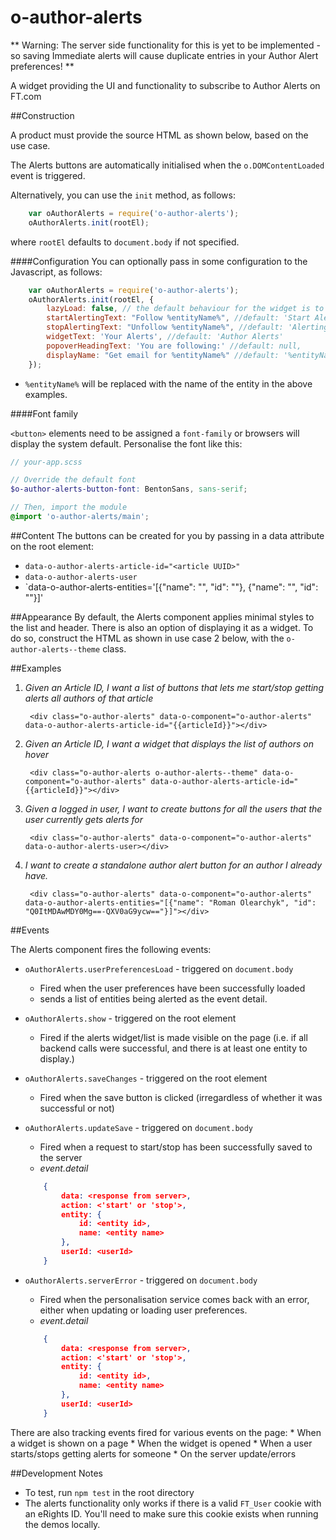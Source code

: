# o-author-alerts

** Warning: The server side functionality for this is yet to be implemented - so saving Immediate alerts will cause 
duplicate entries in your Author Alert preferences! **

A widget providing the UI and functionality to subscribe to Author Alerts on FT.com

##Construction

A product must provide the source HTML as shown below, based on the use case. 

The Alerts buttons are automatically initialised when the `o.DOMContentLoaded` event is triggered.

Alternatively, you can use the `init` method, as follows:

```js
	var oAuthorAlerts = require('o-author-alerts');
	oAuthorAlerts.init(rootEl);
```

where `rootEl` defaults to `document.body` if not specified.

####Configuration
You can optionally pass in some configuration to the Javascript, as follows:

```js
	var oAuthorAlerts = require('o-author-alerts');
	oAuthorAlerts.init(rootEl, {
		lazyLoad: false, // the default behaviour for the widget is to only load metadata on hover/click. Set to false to fetch data on page load.
		startAlertingText: "Follow %entityName%", //default: 'Start Alerts'
		stopAlertingText: "Unfollow %entityName%", //default: 'Alerting '
		widgetText: 'Your Alerts', //default: 'Author Alerts'
		popoverHeadingText: 'You are following:' //default: null,
		displayName: "Get email for %entityName%" //default: '%entityName%'. Set to false to hide the name.
	});
```

* `%entityName%` will be replaced with the name of the entity in the above examples.

####Font family

`<button>` elements need to be assigned a `font-family` or browsers will display the system default. Personalise the font like this:

```scss
// your-app.scss

// Override the default font
$o-author-alerts-button-font: BentonSans, sans-serif;

// Then, import the module
@import 'o-author-alerts/main';
```


##Content
The buttons can be created for you by passing in a data attribute on the root element:

* `data-o-author-alerts-article-id="<article UUID>"`
* `data-o-author-alerts-user`
* `data-o-author-alerts-entities='[{"name": "<entity name>", "id": "<entity id>"}, {"name": "<entity name>", "id": "<entity id>"}]'

##Appearance
By default, the Alerts component applies minimal styles to the list and header. There is also an option of displaying it as a widget. To do so, construct the HTML as shown in use case 2 below, with the `o-author-alerts--theme` class.


##Examples

1. *Given an Article ID, I want a list of buttons that lets me start/stop getting alerts all authors of that article*

		<div class="o-author-alerts" data-o-component="o-author-alerts" data-o-author-alerts-article-id="{{articleId}}"></div>
		
2. *Given an Article ID, I want a widget that displays the list of authors on hover*

		<div class="o-author-alerts o-author-alerts--theme" data-o-component="o-author-alerts" data-o-author-alerts-article-id="{{articleId}}"></div>

3. *Given a logged in user, I want to create buttons for all the users that the user currently gets alerts for*

		<div class="o-author-alerts" data-o-component="o-author-alerts" data-o-author-alerts-user></div>

4. *I want to create a standalone author alert button for an author I already have.*

		<div class="o-author-alerts" data-o-component="o-author-alerts" data-o-author-alerts-entities="[{"name": "Roman Olearchyk", "id": "Q0ItMDAwMDY0Mg==-QXV0aG9ycw=="}]"></div>


##Events

The Alerts component fires the following events:

* `oAuthorAlerts.userPreferencesLoad` - triggered on `document.body`
	* Fired when the user preferences have been successfully loaded
	* sends a list of entities being alerted as the event detail.

* `oAuthorAlerts.show` - triggered on the root element
	* Fired if the alerts widget/list is made visible on the page (i.e. if all backend calls 
		were successful, and there is at least one entity to display.)

* `oAuthorAlerts.saveChanges` - triggered on the root element
	* Fired when the save button is clicked (irregardless of whether it was successful or not)

* `oAuthorAlerts.updateSave` - triggered on `document.body`
	* Fired when a request to start/stop has been successfully saved to the server
	* _event.detail_ 
	
	```json
		{
			data: <response from server>,
			action: <'start' or 'stop'>,
			entity: {
				id: <entity id>,
				name: <entity name>
			},
			userId: <userId>
	 	}
	 ```
	 
* `oAuthorAlerts.serverError` - triggered on `document.body`
	* Fired when the personalisation service comes back with an error, either when updating or loading user preferences.
	* _event.detail_ 
	
	```json
		{
			data: <response from server>,
			action: <'start' or 'stop'>,
			entity: {
				id: <entity id>,
				name: <entity name>
			},
			userId: <userId>
	 	}
	 ```

There are also tracking events fired for various events on the page:
	* When a widget is shown on a page
	* When the widget is opened
	* When a user starts/stops getting alerts for someone
	* On the server update/errors

##Development Notes

* To test, run `npm test` in the root directory
* The alerts functionality only works if there is a valid `FT_User` cookie with an eRights ID. You'll need to make sure this cookie exists when running the demos locally.
	 	 
